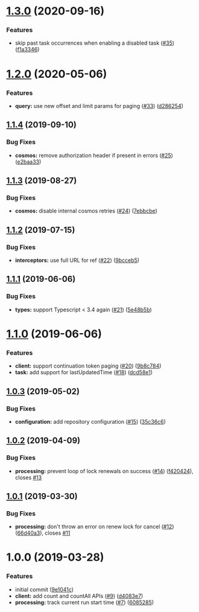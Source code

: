 # [1.3.0](https://github.com/princjef/irontask/compare/v1.2.0...v1.3.0) (2020-09-16)


### Features

* skip past task occurrences when enabling a disabled task ([#35](https://github.com/princjef/irontask/issues/35)) ([f1a3346](https://github.com/princjef/irontask/commit/f1a334673e02c04db0db3cf1036e8d88b59a6687))

# [1.2.0](https://github.com/princjef/irontask/compare/v1.1.4...v1.2.0) (2020-05-06)


### Features

* **query:** use new offset and limit params for paging ([#33](https://github.com/princjef/irontask/issues/33)) ([d286254](https://github.com/princjef/irontask/commit/d2862547c6c1710745fcd74f9762ef1894e836c9))

## [1.1.4](https://github.com/princjef/irontask/compare/v1.1.3...v1.1.4) (2019-09-10)


### Bug Fixes

* **cosmos:** remove authorization header if present in errors ([#25](https://github.com/princjef/irontask/issues/25)) ([e2baa33](https://github.com/princjef/irontask/commit/e2baa33))

## [1.1.3](https://github.com/princjef/irontask/compare/v1.1.2...v1.1.3) (2019-08-27)


### Bug Fixes

* **cosmos:** disable internal cosmos retries ([#24](https://github.com/princjef/irontask/issues/24)) ([7ebbcbe](https://github.com/princjef/irontask/commit/7ebbcbe))

## [1.1.2](https://github.com/princjef/irontask/compare/v1.1.1...v1.1.2) (2019-07-15)


### Bug Fixes

* **interceptors:** use full URL for ref ([#22](https://github.com/princjef/irontask/issues/22)) ([9bcceb5](https://github.com/princjef/irontask/commit/9bcceb5))

## [1.1.1](https://github.com/princjef/irontask/compare/v1.1.0...v1.1.1) (2019-06-06)


### Bug Fixes

* **types:** support Typescript < 3.4 again ([#21](https://github.com/princjef/irontask/issues/21)) ([5e48b5b](https://github.com/princjef/irontask/commit/5e48b5b))

# [1.1.0](https://github.com/princjef/irontask/compare/v1.0.3...v1.1.0) (2019-06-06)


### Features

* **client:** support continuation token paging ([#20](https://github.com/princjef/irontask/issues/20)) ([9b8c784](https://github.com/princjef/irontask/commit/9b8c784))
* **task:** add support for lastUpdatedTime ([#18](https://github.com/princjef/irontask/issues/18)) ([dcd58e1](https://github.com/princjef/irontask/commit/dcd58e1))

## [1.0.3](https://github.com/princjef/irontask/compare/v1.0.2...v1.0.3) (2019-05-02)


### Bug Fixes

* **configuration:** add repository configuration ([#15](https://github.com/princjef/irontask/issues/15)) ([35c36c6](https://github.com/princjef/irontask/commit/35c36c6))

## [1.0.2](https://github.com/princjef/irontask/compare/v1.0.1...v1.0.2) (2019-04-09)


### Bug Fixes

* **processing:** prevent loop of lock renewals on success ([#14](https://github.com/princjef/irontask/issues/14)) ([f420424](https://github.com/princjef/irontask/commit/f420424)), closes [#13](https://github.com/princjef/irontask/issues/13)

## [1.0.1](https://github.com/princjef/irontask/compare/v1.0.0...v1.0.1) (2019-03-30)


### Bug Fixes

* **processing:** don't throw an error on renew lock for cancel ([#12](https://github.com/princjef/irontask/issues/12)) ([66d40a3](https://github.com/princjef/irontask/commit/66d40a3)), closes [#11](https://github.com/princjef/irontask/issues/11)

# 1.0.0 (2019-03-28)


### Features

* initial commit ([9e1041c](https://github.com/princjef/irontask/commit/9e1041c))
* **client:** add count and countAll APIs ([#9](https://github.com/princjef/irontask/issues/9)) ([d4083e7](https://github.com/princjef/irontask/commit/d4083e7))
* **processing:** track current run start time ([#7](https://github.com/princjef/irontask/issues/7)) ([6085285](https://github.com/princjef/irontask/commit/6085285))
